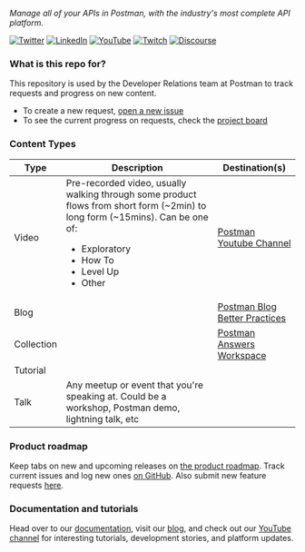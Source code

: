 _Manage all of your APIs in Postman, with the industry's most complete API platform._

[![Twitter](https://img.shields.io/badge/Twitter-%40getpostman-orange)](https://twitter.com/getpostman)
[![LinkedIn](https://img.shields.io/badge/LinkedIn-%40postman--platform-orange)](https://www.linkedin.com/company/postman-platform)
[![YouTube](https://img.shields.io/badge/YouTube-%40postman-orange)](https://www.youtube.com/c/postman)
[![Twitch](https://img.shields.io/badge/Twitch-%40getpostman-orange)](https://www.twitch.tv/getpostman)
[![Discourse](https://img.shields.io/badge/Discourse-%40postman-orange)](https://community.postman.com/)

### What is this repo for?

This repository is used by the Developer Relations team at Postman to track requests and progress on new content. 

- To create a new request, [open a new issue](https://github.com/postmanlabs/devrel-content/issues/new/choose)
- To see the current progress on requests, check the [project board](https://github.com/orgs/postmanlabs/projects/11)

### Content Types

| Type  | Description  | Destination(s)  |
|---|---|---|
| Video  | Pre-recorded video, usually walking through some product flows from short form (~2min) to long form (~15mins). Can be one of:<br/><ul><li>Exploratory</li><li>How To</li><li>Level Up</li><li>Other</li></ul>  | [Postman Youtube Channel](https://www.youtube.com/postman/)  |
| Blog  |   | [Postman Blog](https://blog.postman.com/)<br/>[Better Practices](https://medium.com/better-practices)  |
| Collection  |   | [Postman Answers Workspace](https://www.postman.com/postman/workspace/postman-answers)  |
| Tutorial  |   |   |
| Talk  | Any meetup or event that you're speaking at. Could be a workshop, Postman demo, lightning talk, etc  |   |

### Product roadmap
Keep tabs on new and upcoming releases on [the product roadmap](https://github.com/postmanlabs/postman-app-support/projects/45?fullscreen=true). Track current issues and log new ones [on GitHub](https://github.com/postmanlabs/postman-app-support/issues). Also submit new feature requests [here](https://github.com/postmanlabs/postman-app-support/issues?q=is%3Aopen+is%3Aissue+label%3AFeature).

### Documentation and tutorials
Head over to our [documentation](https://learning.postman.com/), visit our [blog](https://blog.postman.com), and check out our [YouTube channel](https://www.youtube.com/c/postman) for interesting tutorials, development stories, and platform updates.
